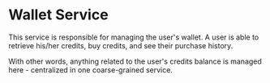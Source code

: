 # Wallet Service
This service is responsible for managing the user's wallet. A user is able to retrieve his/her credits, buy credits, and
see their purchase history.

With other words, anything related to the user's credits balance is managed here - centralized in one coarse-grained
service.
